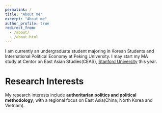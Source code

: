 ```yaml
---
permalink: /
title: "About me"
excerpt: "About me"
author_profile: true
redirect_from: 
  - /about/
  - /about.html
---
```

I am currently an undergraduate student majoring in Korean Students and International Political Economy at Peking University. I may start my MA study at Centor on East Asian Studies(CEAS), [Stanford University](https://ceas.stanford.edu/) this year. <br>
 
# Research Interests
My research interests include **authoritarian politics and political methodology**, with a regional focus on East Asia(China, North Korea and Vietnam). <br>



<!---Activity and Service--->
<!---Experience--->
